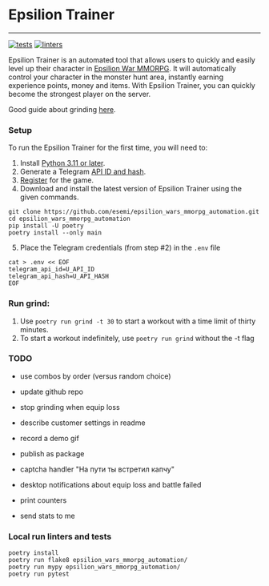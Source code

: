 # Epsilion Trainer
---
[![tests](https://github.com/esemi/epsilion_wars_mmorpg_automation/actions/workflows/tests.yml/badge.svg?branch=master)](https://github.com/esemi/epsilion_wars_mmorpg_automation/actions/workflows/tests.yml)
[![linters](https://github.com/esemi/epsilion_wars_mmorpg_automation/actions/workflows/linters.yml/badge.svg?branch=master)](https://github.com/esemi/epsilion_wars_mmorpg_automation/actions/workflows/linters.yml)


Epsilion Trainer is an automated tool that allows users to quickly and easily level up their character in [Epsilion War MMORPG](https://t.me/epsilionwarbot?start=ref-537453818).
It will automatically control your character in the monster hunt area, instantly earning experience points, money and items.
With Epsilion Trainer, you can quickly become the strongest player on the server.

Good guide about grinding [here](https://teletype.in/@nathan_banana/3VVnxGQdp). 

### Setup
To run the Epsilion Trainer for the first time, you will need to:
1. Install [Python 3.11 or later](https://www.python.org/downloads/).
2. Generate a Telegram [API ID and hash](https://docs.telethon.dev/en/stable/basic/signing-in.html#signing-in).
3. [Register](https://t.me/epsilionwarbot?start=ref-537453818) for the game.
4. Download and install the latest version of Epsilion Trainer using the given commands.
```shell
git clone https://github.com/esemi/epsilion_wars_mmorpg_automation.git
cd epsilion_wars_mmorpg_automation
pip install -U poetry
poetry install --only main
```

5. Place the Telegram credentials (from step #2) in the `.env` file
```shell
cat > .env << EOF
telegram_api_id=U_API_ID
telegram_api_hash=U_API_HASH
EOF
```

### Run grind:
1. Use `poetry run grind -t 30` to start a workout with a time limit of thirty minutes.
2. To start a workout indefinitely, use `poetry run grind` without the -t flag


### TODO
- use combos by order (versus random choice)
- update github repo
- stop grinding when equip loss
- describe customer settings in readme
- record a demo gif
- publish as package
- captcha handler "На пути ты встретил капчу"

- desktop notifications about equip loss and battle failed
- print counters
- send stats to me


### Local run linters and tests
```shell
poetry install
poetry run flake8 epsilion_wars_mmorpg_automation/
poetry run mypy epsilion_wars_mmorpg_automation/
poetry run pytest
```
